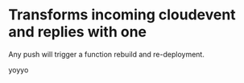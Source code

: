 # Transforms incoming cloudevent and replies with one

Any push will trigger a function rebuild and re-deployment.

yoyyo
